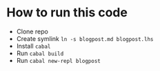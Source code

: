 # How to run this code

* Clone repo
* Create symlink `ln -s blogpost.md blogpost.lhs`
* Install `cabal`
* Run `cabal build`
* Run `cabal new-repl blogpost`